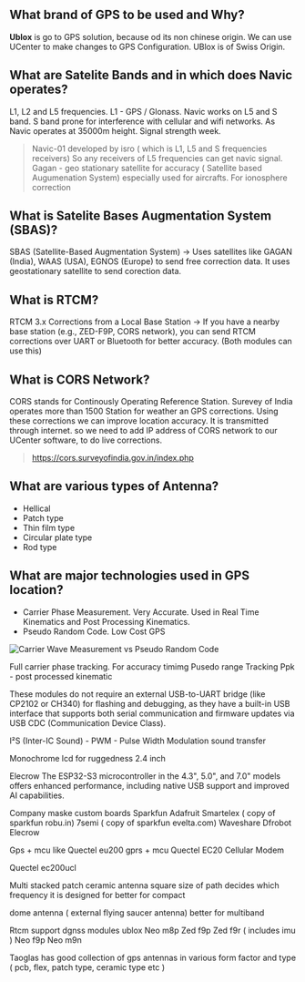 ## What brand of GPS to be used and Why?
**Ublox** is go to GPS solution, because od its non chinese origin. We can use UCenter to make changes to GPS Configuration. UBlox is of Swiss Origin.

## What are Satelite Bands and in which does Navic operates?
L1, L2 and L5 frequencies. L1 - GPS / Glonass. Navic works on L5 and S band. S band prone for interference with cellular and wifi networks. As Navic operates at 35000m height. Signal strength week.
> Navic-01 developed by isro ( which is L1, L5 and S frequencies receivers)
So any receivers of L5 frequencies can get navic signal.
> Gagan - geo stationary satellite for accuracy ( Satellite based Augumenation System) especially used for aircrafts. For ionosphere correction 

## What is Satelite Bases Augmentation System (SBAS)?
SBAS (Satellite-Based Augmentation System) → Uses satellites like GAGAN (India), WAAS (USA), EGNOS (Europe) to send free correction data. It uses geostationary satellite to send corection data.

## What is RTCM?
RTCM 3.x Corrections from a Local Base Station → If you have a nearby base station (e.g., ZED-F9P, CORS network), you can send RTCM corrections over UART or Bluetooth for better accuracy. (Both modules can use this)

## What is CORS Network?
CORS stands for Continously Operating Reference Station. Surevey of India operates more than 1500 Station for weather an GPS corrections. Using these corrections we can improve location accuracy. It is transmitted through internet. so we need to add IP address of CORS network to our UCenter software, to do live corrections.
> https://cors.surveyofindia.gov.in/index.php

## What are various types of Antenna?
- Hellical
- Patch type
- Thin film type
- Circular plate type
- Rod type

## What are major technologies used in GPS location?
- Carrier Phase Measurement. Very Accurate. Used in Real Time Kinematics and Post Processing Kinematics.
- Pseudo Random Code. Low Cost GPS

![Carrier Wave Measurement vs Pseudo Random Code](blob:https://github.com/2712701f-4de5-4dec-a587-d1cec9472cd9)

Full carrier phase tracking. For accuracy timimg
Pusedo range Tracking 
Ppk - post processed kinematic 


These modules do not require an external USB-to-UART bridge (like CP2102 or CH340) for flashing and debugging, as they have a built-in USB interface that supports both serial communication and firmware updates via USB CDC (Communication Device Class).


I²S (Inter-IC Sound) - PWM - Pulse Width Modulation sound transfer 

Monochrome lcd for ruggedness 2.4 inch

Elecrow 
The ESP32-S3 microcontroller in the 4.3", 5.0", and 7.0" models offers enhanced performance, including native USB support and improved AI capabilities.

Company maske custom boards 
Sparkfun 
Adafruit
Smartelex ( copy of sparkfun robu.in)
7semi ( copy of sparkfun evelta.com)
Waveshare
Dfrobot
Elecrow

Gps + mcu like Quectel eu200 gprs + mcu
Quectel EC20 Cellular Modem


Quectel ec200ucl

Multi stacked patch ceramic antenna
square size of path decides which frequency it is designed for
better for compact

dome antenna ( external flying saucer antenna)
better for multiband

Rtcm support dgnss modules ublox
Neo m8p
Zed f9p
Zed f9r ( includes imu )
Neo f9p
Neo m9n

Taoglas has good collection of gps antennas in various form factor and type ( pcb, flex, patch type, ceramic type etc )















